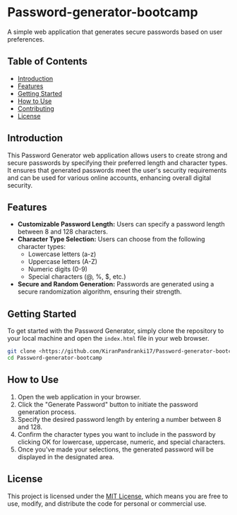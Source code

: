 # Password-generator-bootcamp

A simple web application that generates secure passwords based on user preferences.

## Table of Contents

- [Introduction](#introduction)
- [Features](#features)
- [Getting Started](#getting-started)
- [How to Use](#how-to-use)
- [Contributing](#contributing)
- [License](#license)

## Introduction

This Password Generator web application allows users to create strong and secure passwords by specifying their preferred length and character types. It ensures that generated passwords meet the user's security requirements and can be used for various online accounts, enhancing overall digital security.

## Features

- **Customizable Password Length:** Users can specify a password length between 8 and 128 characters.
- **Character Type Selection:** Users can choose from the following character types:
  - Lowercase letters (a-z)
  - Uppercase letters (A-Z)
  - Numeric digits (0-9)
  - Special characters (@, %, $, etc.)
- **Secure and Random Generation:** Passwords are generated using a secure randomization algorithm, ensuring their strength.

## Getting Started

To get started with the Password Generator, simply clone the repository to your local machine and open the `index.html` file in your web browser.

```bash
git clone <https://github.com/KiranPandranki17/Password-generator-bootcamp.git)https://github.com/KiranPandranki17/Password-generator-bootcamp.git>
cd Password-generator-bootcamp
```
## How to Use

1. Open the web application in your browser.
2. Click the "Generate Password" button to initiate the password generation process.
3. Specify the desired password length by entering a number between 8 and 128.
4. Confirm the character types you want to include in the password by clicking OK for lowercase, uppercase, numeric, and special characters.
5. Once you've made your selections, the generated password will be displayed in the designated area.

## License

This project is licensed under the [MIT License](LICENSE), which means you are free to use, modify, and distribute the code for personal or commercial use.
